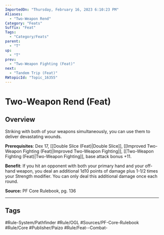 ```yaml
---
ImportedOn: "Thursday, February 16, 2023 6:10:23 PM"
Aliases:
  - "Two-Weapon Rend"
Category: "Feats"
Suffix: "Feat"
Tags:
  - "Category/Feats"
parent:
  - "T"
up:
  - "T"
prev:
  - "Two-Weapon Fighting (Feat)"
next:
  - "Tandem Trip (Feat)"
RWtopicId: "Topic_16355"
---
```

# Two-Weapon Rend (Feat)
## Overview
Striking with both of your weapons simultaneously, you can use them to deliver devastating wounds.

**Prerequisites**: Dex 17, [[Double Slice (Feat)|Double Slice]], [[Improved Two-Weapon Fighting (Feat)|Improved Two-Weapon Fighting]], [[Two-Weapon Fighting (Feat)|Two-Weapon Fighting]], base attack bonus +11.

**Benefit**: If you hit an opponent with both your primary hand and your off-hand weapon, you deal an additional 1d10 points of damage plus 1-1/2 times your Strength modifier. You can only deal this additional damage once each round.

**Source:** PF Core Rulebook, pg. 136


---
## Tags
#Rule-System/Pathfinder #Rule/OGL #Sources/PF-Core-Rulebook #Rule/Core #Publisher/Paizo #Rule/Feat--Combat-

